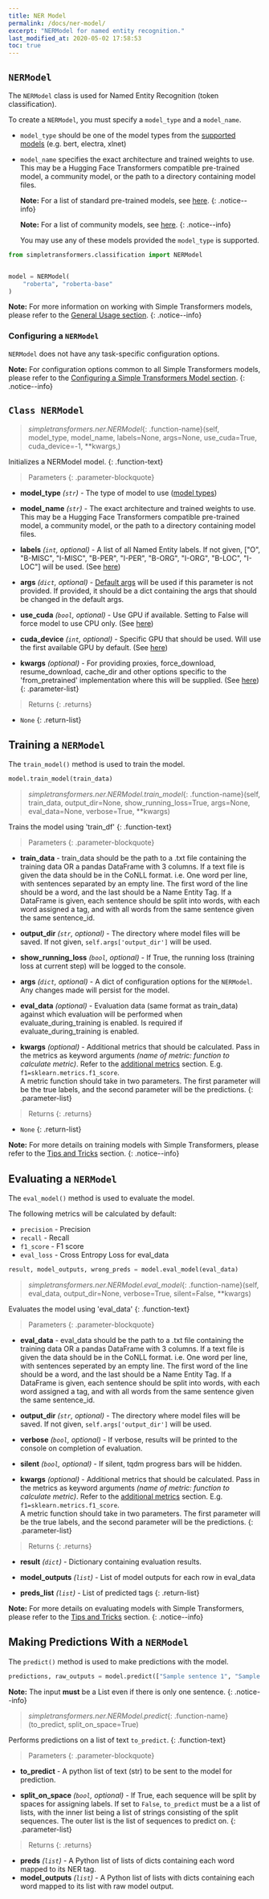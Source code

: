 ```yaml
---
title: NER Model
permalink: /docs/ner-model/
excerpt: "NERModel for named entity recognition."
last_modified_at: 2020-05-02 17:58:53
toc: true
---
```



## `NERModel`

The `NERModel` class is used for Named Entity Recognition (token classification).

To create a `NERModel`, you must specify a `model_type` and a `model_name`.

- `model_type` should be one of the model types from the [supported models](/docs/ner-specifics/) (e.g. bert, electra, xlnet)
- `model_name` specifies the exact architecture and trained weights to use. This may be a Hugging Face Transformers compatible pre-trained model, a community model, or the path to a directory containing model files.

    **Note:** For a list of standard pre-trained models, see [here](https://huggingface.co/transformers/pretrained_models.html).
    {: .notice--info}

    **Note:** For a list of community models, see [here](https://huggingface.co/models).
    {: .notice--info}

    You may use any of these models provided the `model_type` is supported.

```python
from simpletransformers.classification import NERModel


model = NERModel(
    "roberta", "roberta-base"
)
```

**Note:** For more information on working with Simple Transformers models, please refer to the [General Usage section](/docs/usage/#creating-a-task-specific-model).
{: .notice--info}


### Configuring a `NERModel`

`NERModel` does not have any task-specific configuration options.

**Note:** For configuration options common to all Simple Transformers models, please refer to the [Configuring a Simple Transformers Model section](/docs/usage/#configuring-a-simple-transformers-model).
{: .notice--info}


## `Class NERModel`

> *simpletransformers.ner.NERModel*{: .function-name}(self, model_type, model_name, labels=None, args=None, use_cuda=True, cuda_device=-1, **kwargs,)

Initializes a NERModel model.
{: .function-text}

> Parameters
{: .parameter-blockquote}

* **model_type** *(`str`)* - The type of model to use ([model types](/docs/ner-specifics/#supported-model-types))

* **model_name** *(`str`)* - The exact architecture and trained weights to use. This may be a Hugging Face Transformers compatible pre-trained model, a community model, or the path to a directory containing model files.

* **labels** *(`int`, optional)* - A list of all Named Entity labels.  If not given, ["O", "B-MISC", "I-MISC",  "B-PER", "I-PER", "B-ORG", "I-ORG", "B-LOC", "I-LOC"] will be used. (See [here](/docs/ner-specifics/#custom-labels))

* **args** *(`dict`, optional)* - [Default args](/docs/usage/#configuring-a-simple-transformers-model) will be used if this parameter is not provided. If provided, it should be a dict containing the args that should be changed in the default args.

* **use_cuda** *(`bool`, optional)* - Use GPU if available. Setting to False will force model to use CPU only. (See [here](/docs/usage/#to-cuda-or-not-to-cuda))

* **cuda_device** *(`int`, optional)* - Specific GPU that should be used. Will use the first available GPU by default. (See [here](/docs/usage/#selecting-a-cuda-device))

* **kwargs** *(optional)* - For providing proxies, force_download, resume_download, cache_dir and other options specific to the 'from_pretrained' implementation where this will be supplied. (See [here](/docs/usage/#options-for-downloading-pre-trained-models))
{: .parameter-list}

> Returns
{: .returns}

* `None`
{: .return-list}


## Training a `NERModel`

The `train_model()`  method is used to train the model.

```python
model.train_model(train_data)
```

> *simpletransformers.ner.NERModel.train_model*{: .function-name}(self, train_data, output_dir=None, show_running_loss=True, args=None, eval_data=None, verbose=True, **kwargs)

Trains the model using 'train_df'
{: .function-text}

> Parameters
{: .parameter-blockquote}

* **train_data** - train_data should be the path to a .txt file containing the training data OR a pandas DataFrame with 3 columns. If a text file is given the data should be in the CoNLL format. i.e. One word per line, with sentences separated by an empty line. The first word of the line should be a word, and the last should be a Name Entity Tag. If a DataFrame is given, each sentence should be split into words, with each word assigned a tag, and with all words from the same sentence given the same sentence_id.

* **output_dir** *(`str`, optional)* - The directory where model files will be saved. If not given, `self.args['output_dir']` will be used.

* **show_running_loss** *(`bool`, optional)* - If True, the running loss (training loss at current step) will be logged to the console.

* **args** *(`dict`, optional)* - A dict of configuration options for the `NERModel`. Any changes made will persist for the model.

* **eval_data** *(optional)* - Evaluation data (same format as train_data) against which evaluation will be performed when evaluate_during_training is enabled. Is required if evaluate_during_training is enabled.

* **kwargs** *(optional)* - Additional metrics that should be calculated. Pass in the metrics as keyword arguments *(name of metric: function to calculate metric)*. Refer to the [additional metrics](/docs/usage/#additional-evaluation-metrics) section.
E.g. `f1=sklearn.metrics.f1_score`.  
A metric function should take in two parameters. The first parameter will be the true labels, and the second parameter will be the predictions.
{: .parameter-list}

> Returns
{: .returns}

* `None`
{: .return-list}

**Note:** For more details on training models with Simple Transformers, please refer to the [Tips and Tricks](/docs/usage/#tips-and-tricks) section.
{: .notice--info}


## Evaluating a `NERModel`

The `eval_model()`  method is used to evaluate the model.

The following metrics will be calculated by default:

* `precision` - Precision
* `recall` - Recall
* `f1_score` - F1 score
* `eval_loss` - Cross Entropy Loss for eval_data


```python
result, model_outputs, wrong_preds = model.eval_model(eval_data)
```

> *simpletransformers.ner.NERModel.eval_model*{: .function-name}(self, eval_data, 
> output_dir=None, verbose=True, silent=False, **kwargs)

Evaluates the model using 'eval_data'
{: .function-text}

> Parameters
{: .parameter-blockquote}

* **eval_data** - eval_data should be the path to a .txt file containing the training data OR a pandas DataFrame with 3 columns. If a text file is given the data should be in the CoNLL format. i.e. One word per line, with sentences seperated by an empty line. The first word of the line should be a word, and the last should be a Name Entity Tag. If a DataFrame is given, each sentence should be split into words, with each word assigned a tag, and with all words from the same sentence given the same sentence_id.

* **output_dir** *(`str`, optional)* - The directory where model files will be saved. If not given, `self.args['output_dir']` will be used.

* **verbose** *(`bool`, optional)* - If verbose, results will be printed to the console on completion of evaluation.
  
* **silent** *(`bool`, optional)* - If silent, tqdm progress bars will be hidden.

* **kwargs** *(optional)* - Additional metrics that should be calculated. Pass in the metrics as keyword arguments *(name of metric: function to calculate metric)*. Refer to the [additional metrics](/docs/usage/#additional-evaluation-metrics) section.
E.g. `f1=sklearn.metrics.f1_score`.  
A metric function should take in two parameters. The first parameter will be the true labels, and the second parameter will be the predictions.
{: .parameter-list}

> Returns
{: .returns}

* **result** *(`dict`)* - Dictionary containing evaluation results.

* **model_outputs** *(`list`)* - List of model outputs for each row in eval_data

* **preds_list** *(`list`)* - List of predicted tags
{: .return-list}

**Note:** For more details on evaluating models with Simple Transformers, please refer to the [Tips and Tricks](/docs/usage/#tips-and-tricks) section.
{: .notice--info}


## Making Predictions With a `NERModel`

The `predict()`  method is used to make predictions with the model.

```python
predictions, raw_outputs = model.predict(["Sample sentence 1", "Sample sentence 2"])
```

**Note:** The input **must** be a List even if there is only one sentence.
{: .notice--info}


> *simpletransformers.ner.NERModel.predict*{: .function-name}(to_predict, split_on_space=True)

Performs predictions on a list of text `to_predict`.
{: .function-text}

> Parameters
{: .parameter-blockquote}

* **to_predict** - A python list of text (str) to be sent to the model for prediction.

* **split_on_space** *(`bool`, optional)* - If True, each sequence will be split by spaces for assigning labels. If set to `False`, `to_predict` must be a a list of lists, with the inner list being a list of strings consisting of the split sequences. The outer list is the list of sequences to predict on. 
{: .parameter-list}

> Returns
{: .returns}

* **preds** *(`list`)* - A Python list of lists of dicts containing each word mapped to its NER tag.
* **model_outputs** *(`list`)* - A Python list of lists with dicts containing each word mapped to its list with raw model output.
